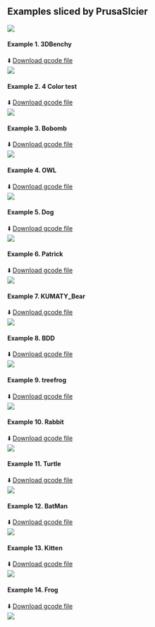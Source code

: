 ## Examples sliced by PrusaSlcier
![](./E4-all.jpg)
#### Example 1. 3DBenchy
:arrow_down: [Download gcode file](Z9E4_3DBenchy.zip)  
![](Z9E4_3DBenchy.jpg)
#### Example 2. 4 Color test 
:arrow_down: [Download gcode file](Z9E4_4CTest.zip)  
![](Z9E4_4CTest.jpg)
#### Example 3.  Bobomb
:arrow_down: [Download gcode file](Z9E4_Bobomb.zip)  
![](Z9E4_Bobomb.jpg)    
#### Example 4. OWL
:arrow_down: [Download gcode file](Z9E4_OWL.zip)  
![](Z9E4_OWL.jpg)
#### Example 5. Dog
:arrow_down: [Download gcode file](Z9E4_Dog.zip)  
![](Z9E4_dog.jpg)
#### Example 6. Patrick
:arrow_down: [Download gcode file](Z9E4_Patrick.zip)  
![](Z9E4_Patrick.jpg)
#### Example 7. KUMATY_Bear
:arrow_down: [Download gcode file](Z9E4_KUMATY_Bear.zip)  
![](Z9E4_KUMATY_Bear.jpg)
#### Example 8. BDD
:arrow_down: [Download gcode file](BDD/Z9E4_BDD.zip)  
![](Z9E4_BDD.jpg)
#### Example 9. treefrog
:arrow_down: [Download gcode file](Z9E4_treefrog.zip)  
![](Z9E4_treefrog.jpg)
#### Example 10. Rabbit
:arrow_down: [Download gcode file](Z9E4_Rabbit_Pot.zip)  
![](Z9E4_Rabbit_Pot.jpg)
#### Example 11. Turtle
:arrow_down: [Download gcode file](Z9E4_Turtle.zip)  
![](Z9E4_Turtle.jpg)
#### Example 12. BatMan
:arrow_down: [Download gcode file](Z9E4_BatMan.zip)  
![](Z9E4_BatMan.jpg)
#### Example 13. Kitten
:arrow_down: [Download gcode file](Z9E4_Kitten.zip)  
![](Z9E4_Kitten.jpg)
#### Example 14. Frog
:arrow_down: [Download gcode file](Z9E4_Frog.zip)  
![](Z9E4_Frog.jpg)




